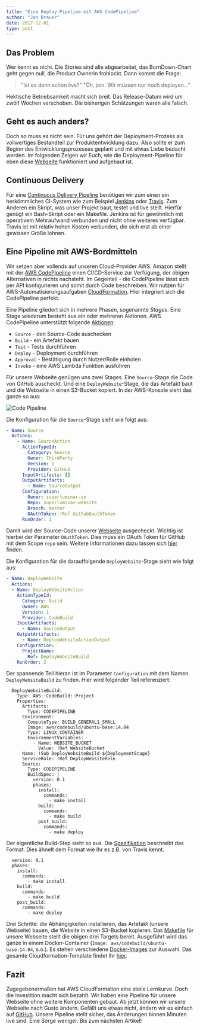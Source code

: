 ```yaml
---
title: "Eine Deploy-Pipeline mit AWS CodePipeline"
author: "Jan Brauer"
date: 2017-12-01
type: post
---
```

## Das Problem
Wer kennt es nicht. Die Stories sind alle abgearbeitet, das BurnDown-Chart geht gegen null, die Product Ownerin frohlockt.
Dann kommt die Frage:

> "Ist es denn schon live?"
> "Öh, jein. Wir müssen nur noch deployen..."

Hektische Betriebsamkeit macht sich breit. Das Release-Datum wird um zwölf Wochen verschoben. Die bisherigen Schätzungen waren alle falsch.

## Geht es auch anders? 
Doch so muss es nicht sein. Für uns gehört der Deployment-Prozess als vollwertiges Bestandteil zur Produktentwicklung dazu. Also sollte er zum Beginn des Entwicklungsprozesses geplant und mit etwas Liebe bedacht werden.
Im folgenden Zeigen wir Euch, wie die Deployment-Pipeline für eben diese [Webseite](superluminar.io) funktioniert und aufgebaut ist.

## Continuous Delivery
Für eine [Continuous Delivery Pipeline](https://continuousdelivery.com/principles/) benötigen wir zum einen ein herkömmliches CI-System wie zum Beispiel [Jenkins](https://jenkins.io/) oder [Travis](https://travis-ci.com/). Zum Anderen ein Skript, was unser Projekt baut, testet und live stellt. Hierfür genügt ein Bash-Skript oder ein Makefile.
Jenkins ist für gewöhnlich mit operativem Mehraufwand verbunden und nicht ohne weiteres verfügbar. Travis ist mit relativ hohen Kosten verbunden, die sich erst ab einer gewissen Größe lohnen.

## Eine Pipeline mit AWS-Bordmitteln 
Wir setzen aber vollends auf unseren Cloud-Provider AWS. Amazon stellt mit der [AWS CodePipeline](https://aws.amazon.com/codepipeline/) einen CI/CD-Service zur Verfügung, der obigen Alternativen in nichts nachsteht. Im Gegenteil - die CodePipeline lässt sich per API konfigurieren und somit durch Code beschreiben. Wir nutzen für AWS-Automatisierungsaufgaben [CloudFormation](https://aws.amazon.com/cloudformation). Hier integriert sich die CodePipeline perfekt.

Eine Pipeline gliedert sich in mehrere Phasen, sogenannte *Stages*. Eine Stage wiederum besteht aus ein oder mehreren Aktionen. AWS CodePipeline unterstützt folgende [Aktionen](http://docs.aws.amazon.com/codepipeline/latest/userguide/integrations-action-type.html):

* `Source` - den Source-Code auschecken
* `Build` - ein Artefakt bauen
* `Test` - Tests durchführen
* `Deploy` - Deployment durchführen
* `Approval` - Bestätigung durch Nutzer/Rolle einholen
* `Invoke` - eine AWS Lambda Funktion ausführen

Für unsere Webseite genügen uns zwei Stages. Eine `Source`-Stage die Code von GitHub auscheckt. Und eine `DeployWebsite`-Stage, die das Artefakt baut und die Webseite in einen S3-Bucket kopiert. In der AWS-Konsole sieht das ganze so aus:

![Code Pipeline](/img/code-pipeline.png)

Die Konfiguration für die `Source`-Stage sieht wie folgt aus:
```yaml
- Name: Source
  Actions:
    - Name: SourceAction
      ActionTypeId:
        Category: Source
        Owner: ThirdParty
        Version: 1
        Provider: GitHub
      InputArtifacts: []
      OutputArtifacts:
        - Name: SourceOutput
      Configuration:
        Owner: superluminar-io 
        Repo: superluminar-website 
        Branch: master 
        OAuthToken: !Ref GithubOauthToken
      RunOrder: 1
```

Damit wird der Source-Code unserer [Webseite](github.com/superluminar-io/superluminar-website) ausgecheckt. Wichtig ist hierbei der Parameter `OAuthToken`. Dies muss ein OAuth Token für GitHub mit dem Scope `repo` sein. Weitere Informationen dazu lassen sich [hier](http://docs.aws.amazon.com/codepipeline/latest/userguide/integrations-action-type.html#integrations-source) finden.

Die Konfiguration für die darauffolgende `DeployWebsite`-Stage sieht wie folgt aus:
```yaml
- Name: DeployWebsite
  Actions:
  - Name: DeployWebsiteAction
    ActionTypeId:
      Category: Build
      Owner: AWS
      Version: 1
      Provider: CodeBuild
    InputArtifacts:
      - Name: SourceOutput
    OutputArtifacts:
      - Name: DeployWebsiteActionOutput
    Configuration:
      ProjectName:
        Ref: DeployWebsiteBuild
    RunOrder: 2
```

Der spannende Teil hieran ist im Parameter `Configuration` mit dem Namen `DeployWebsiteBuild` zu finden. Hier wird folgender Teil referenziert:

```
  DeployWebsiteBuild:
    Type: AWS::CodeBuild::Project
    Properties:
      Artifacts:
        Type: CODEPIPELINE
      Environment:
        ComputeType: BUILD_GENERAL1_SMALL
        Image: aws/codebuild/ubuntu-base:14.04
        Type: LINUX_CONTAINER
        EnvironmentVariables:
          - Name: WEBSITE_BUCKET
            Value: !Ref WebsiteBucket
      Name: !Sub DeployWebsiteBuild-${DeploymentStage}
      ServiceRole: !Ref DeployWebsiteRole
      Source:
        Type: CODEPIPELINE
        BuildSpec: |
          version: 0.1
          phases:
            install:
              commands:
                - make install
            build:
              commands:
                - make build 
            post_build:
              commands:
                - make deploy 
```

Der eigentliche Build-Step sieht so aus. Die [Spezifikation](http://docs.aws.amazon.com/codebuild/latest/userguide/build-spec-ref.html) beschreibt das Format. Dies ähnelt dem Format wie Ihr es z.B. von Travis kennt.

```
  version: 0.1
  phases:
    install:
      commands:
        - make install
    build:
      commands:
        - make build 
    post_build:
      commands:
        - make deploy 
```

Drei Schritte: die Abhängigkeiten installieren, das Artefakt (unsere Webseite) bauen, die Website in einen S3-Bucket kopieren.  Das [Makefile](Makefile) für unsere Webseite stellt die obigen drei Targets bereit. Ausgeführt wird das ganze in einem Docker-Container (`Image: aws/codebuild/ubuntu-base:14.04`, s.o.). Es stehen verschiedene [Docker-Images](http://docs.aws.amazon.com/codebuild/latest/userguide/build-env-ref-available.html) zur Auswahl. Das gesamte Cloudformation-Template findet Ihr [hier](superluminar-website-prod.yaml).

## Fazit

Zugegebenermaßen hat AWS CloudFormation eine steile Lernkurve. Doch die Investition macht sich bezahlt. Wir haben eine Pipeline für unsere Webseite ohne weitere Komponenten gebaut. Ab jetzt können wir unsere Webseite nach Gusto ändern. Gefällt uns etwas nicht, ändern wir es einfach auf [GitHub](github.com/superluminar-io/superluminar-website). Unsere Pipeline stellt sicher, das Änderungen binnen Minuten live sind. Eine Sorge weniger. Bis zum nächsten Artikel!
